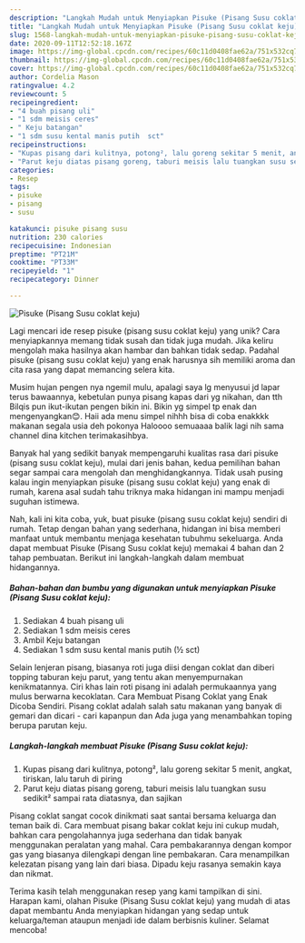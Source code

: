 ```yaml
---
description: "Langkah Mudah untuk Menyiapkan Pisuke (Pisang Susu coklat keju), Lezat"
title: "Langkah Mudah untuk Menyiapkan Pisuke (Pisang Susu coklat keju), Lezat"
slug: 1568-langkah-mudah-untuk-menyiapkan-pisuke-pisang-susu-coklat-keju-lezat
date: 2020-09-11T12:52:18.167Z
image: https://img-global.cpcdn.com/recipes/60c11d0408fae62a/751x532cq70/pisuke-pisang-susu-coklat-keju-foto-resep-utama.jpg
thumbnail: https://img-global.cpcdn.com/recipes/60c11d0408fae62a/751x532cq70/pisuke-pisang-susu-coklat-keju-foto-resep-utama.jpg
cover: https://img-global.cpcdn.com/recipes/60c11d0408fae62a/751x532cq70/pisuke-pisang-susu-coklat-keju-foto-resep-utama.jpg
author: Cordelia Mason
ratingvalue: 4.2
reviewcount: 5
recipeingredient:
- "4 buah pisang uli"
- "1 sdm meisis ceres"
- " Keju batangan"
- "1 sdm susu kental manis putih  sct"
recipeinstructions:
- "Kupas pisang dari kulitnya, potong², lalu goreng sekitar 5 menit, angkat, tiriskan, lalu taruh di piring"
- "Parut keju diatas pisang goreng, taburi meisis lalu tuangkan susu sedikit² sampai rata diatasnya, dan sajikan"
categories:
- Resep
tags:
- pisuke
- pisang
- susu

katakunci: pisuke pisang susu 
nutrition: 230 calories
recipecuisine: Indonesian
preptime: "PT21M"
cooktime: "PT33M"
recipeyield: "1"
recipecategory: Dinner

---
```



![Pisuke (Pisang Susu coklat keju)](https://img-global.cpcdn.com/recipes/60c11d0408fae62a/751x532cq70/pisuke-pisang-susu-coklat-keju-foto-resep-utama.jpg)

Lagi mencari ide resep pisuke (pisang susu coklat keju) yang unik? Cara menyiapkannya memang tidak susah dan tidak juga mudah. Jika keliru mengolah maka hasilnya akan hambar dan bahkan tidak sedap. Padahal pisuke (pisang susu coklat keju) yang enak harusnya sih memiliki aroma dan cita rasa yang dapat memancing selera kita.

Musim hujan pengen nya ngemil mulu, apalagi saya lg menyusui jd lapar terus bawaannya, kebetulan punya pisang kapas dari yg nikahan, dan tth Bilqis pun ikut-ikutan pengen bikin ini. Bikin yg simpel tp enak dan mengenyangkan😊. Haii ada menu simpel nihhh bisa di coba enakkkk makanan segala usia deh pokonya Haloooo semuaaaa balik lagi nih sama channel dina kitchen terimakasihbya.

Banyak hal yang sedikit banyak mempengaruhi kualitas rasa dari pisuke (pisang susu coklat keju), mulai dari jenis bahan, kedua pemilihan bahan segar sampai cara mengolah dan menghidangkannya. Tidak usah pusing kalau ingin menyiapkan pisuke (pisang susu coklat keju) yang enak di rumah, karena asal sudah tahu triknya maka hidangan ini mampu menjadi suguhan istimewa.


Nah, kali ini kita coba, yuk, buat pisuke (pisang susu coklat keju) sendiri di rumah. Tetap dengan bahan yang sederhana, hidangan ini bisa memberi manfaat untuk membantu menjaga kesehatan tubuhmu sekeluarga. Anda dapat membuat Pisuke (Pisang Susu coklat keju) memakai 4 bahan dan 2 tahap pembuatan. Berikut ini langkah-langkah dalam membuat hidangannya.

<!--inarticleads1-->

##### Bahan-bahan dan bumbu yang digunakan untuk menyiapkan Pisuke (Pisang Susu coklat keju):

1. Sediakan 4 buah pisang uli
1. Sediakan 1 sdm meisis ceres
1. Ambil  Keju batangan
1. Sediakan 1 sdm susu kental manis putih (½ sct)


Selain lenjeran pisang, biasanya roti juga diisi dengan coklat dan diberi topping taburan keju parut, yang tentu akan menyempurnakan kenikmatannya. Ciri khas lain roti pisang ini adalah permukaannya yang mulus berwarna kecoklatan. Cara Membuat Pisang Coklat yang Enak Dicoba Sendiri. Pisang coklat adalah salah satu makanan yang banyak di gemari dan dicari - cari kapanpun dan Ada juga yang menambahkan toping berupa parutan keju. 

<!--inarticleads2-->

##### Langkah-langkah membuat Pisuke (Pisang Susu coklat keju):

1. Kupas pisang dari kulitnya, potong², lalu goreng sekitar 5 menit, angkat, tiriskan, lalu taruh di piring
1. Parut keju diatas pisang goreng, taburi meisis lalu tuangkan susu sedikit² sampai rata diatasnya, dan sajikan


Pisang coklat sangat cocok dinikmati saat santai bersama keluarga dan teman baik di. Cara membuat pisang bakar coklat keju ini cukup mudah, bahkan cara pengolahannya juga sederhana dan tidak banyak menggunakan peralatan yang mahal. Cara pembakarannya dengan kompor gas yang biasanya dilengkapi dengan line pembakaran. Cara menampilkan kelezatan pisang yang lain dari biasa. Dipadu keju rasanya semakin kaya dan nikmat. 

Terima kasih telah menggunakan resep yang kami tampilkan di sini. Harapan kami, olahan Pisuke (Pisang Susu coklat keju) yang mudah di atas dapat membantu Anda menyiapkan hidangan yang sedap untuk keluarga/teman ataupun menjadi ide dalam berbisnis kuliner. Selamat mencoba!
